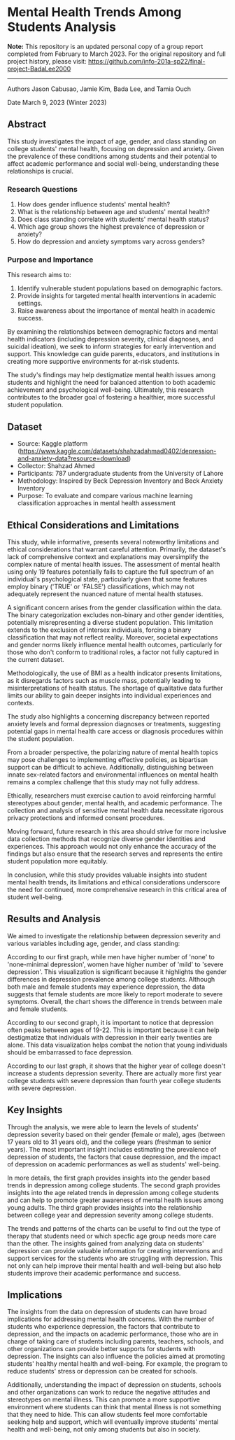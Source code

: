 # Mental Health Trends Among Students Analysis
**Note:** This repository is an updated personal copy of a group report completed from February to March 2023. For the original repository and full project history, please visit: https://github.com/info-201a-sp22/final-project-BadaLee2000

---

Authors
Jason Cabusao, Jamie Kim, Bada Lee, and Tamia Ouch

Date
March 9, 2023 (Winter 2023)

## Abstract
This study investigates the impact of age, gender, and class standing on college students' mental health, focusing on depression and anxiety. Given the prevalence of these conditions among students and their potential to affect academic performance and social well-being, understanding these relationships is crucial.

### Research Questions
1. How does gender influence students' mental health?
2. What is the relationship between age and students' mental health?
3. Does class standing correlate with students' mental health status?
4. Which age group shows the highest prevalence of depression or anxiety?
5. How do depression and anxiety symptoms vary across genders?

### Purpose and Importance
This research aims to:
1. Identify vulnerable student populations based on demographic factors.
2. Provide insights for targeted mental health interventions in academic settings.
3. Raise awareness about the importance of mental health in academic success.

By examining the relationships between demographic factors and mental health indicators (including depression severity, clinical diagnoses, and suicidal ideation), we seek to inform strategies for early intervention and support. This knowledge can guide parents, educators, and institutions in creating more supportive environments for at-risk students.

The study's findings may help destigmatize mental health issues among students and highlight the need for balanced attention to both academic achievement and psychological well-being. Ultimately, this research contributes to the broader goal of fostering a healthier, more successful student population.

## Dataset
- Source: Kaggle platform (https://www.kaggle.com/datasets/shahzadahmad0402/depression-and-anxiety-data?resource=download)
- Collector: Shahzad Ahmed
- Participants: 787 undergraduate students from the University of Lahore
- Methodology: Inspired by Beck Depression Inventory and Beck Anxiety Inventory
- Purpose: To evaluate and compare various machine learning classification approaches in mental health assessment

## Ethical Considerations and Limitations

This study, while informative, presents several noteworthy limitations and ethical considerations that warrant careful attention. Primarily, the dataset's lack of comprehensive context and explanations may oversimplify the complex nature of mental health issues. The assessment of mental health using only 19 features potentially fails to capture the full spectrum of an individual's psychological state, particularly given that some features employ binary ('TRUE' or 'FALSE') classifications, which may not adequately represent the nuanced nature of mental health statuses.

A significant concern arises from the gender classification within the data. The binary categorization excludes non-binary and other gender identities, potentially misrepresenting a diverse student population. This limitation extends to the exclusion of intersex individuals, forcing a binary classification that may not reflect reality. Moreover, societal expectations and gender norms likely influence mental health outcomes, particularly for those who don't conform to traditional roles, a factor not fully captured in the current dataset.

Methodologically, the use of BMI as a health indicator presents limitations, as it disregards factors such as muscle mass, potentially leading to misinterpretations of health status. The shortage of qualitative data further limits our ability to gain deeper insights into individual experiences and contexts.

The study also highlights a concerning discrepancy between reported anxiety levels and formal depression diagnoses or treatments, suggesting potential gaps in mental health care access or diagnosis procedures within the student population.

From a broader perspective, the polarizing nature of mental health topics may pose challenges to implementing effective policies, as bipartisan support can be difficult to achieve. Additionally, distinguishing between innate sex-related factors and environmental influences on mental health remains a complex challenge that this study may not fully address.

Ethically, researchers must exercise caution to avoid reinforcing harmful stereotypes about gender, mental health, and academic performance. The collection and analysis of sensitive mental health data necessitate rigorous privacy protections and informed consent procedures.

Moving forward, future research in this area should strive for more inclusive data collection methods that recognize diverse gender identities and experiences. This approach would not only enhance the accuracy of the findings but also ensure that the research serves and represents the entire student population more equitably.

In conclusion, while this study provides valuable insights into student mental health trends, its limitations and ethical considerations underscore the need for continued, more comprehensive research in this critical area of student well-being.

## Results and Analysis
We aimed to investigate the relationship between depression severity and various variables including age, gender, and class standing:

According to our first graph, while men have higher number of 'none' to 'none-minimal depression', women have higher number of 'mild' to 'severe depression'. This visualization is significant because it highlights the gender differences in depression prevalence among college students. Although both male and female students may experience depression, the data suggests that female students are more likely to report moderate to severe symptoms. Overall, the chart shows the difference in trends between male and female students.

According to our second graph, it is important to notice that depression often peaks between ages of 19-22. This is important because it can help destigmatize that individuals with depression in their early twenties are alone. This data visualization helps combat the notion that young individuals should be embarrassed to face depression.

According to our last graph, it shows that the higher year of college doesn't increase a students depression severity. There are actually more first year college students with severe depression than fourth year college students with severe depression.

## Key Insights
Through the analysis, we were able to learn the levels of students' depression severity based on their gender (female or male), ages (between 17 years old to 31 years old), and the college years (freshman to senior years). The most important insight includes estimating the prevalence of depression of students, the factors that cause depression, and the impact of depression on academic performances as well as students' well-being.

In more details, the first graph provides insights into the gender based trends in depression among college students. The second graph provides insights into the age related trends in depression among college students and can help to promote greater awareness of mental health issues among young adults. The third graph provides insights into the relationship between college year and depression severity among college students.

The trends and patterns of the charts can be useful to find out the type of therapy that students need or which specfic age group needs more care than the other. The insights gained from analyzing data on students' depression can provide valuable information for creating interventions and support services for the students who are struggling with depression. This not only can help improve their mental health and well-being but also help students improve their academic performance and success.

## Implications
The insights from the data on depression of students can have broad implications for addressing mental health concerns. With the number of students who experience depression, the factors that contribute to depression, and the impacts on academic performance, those who are in charge of taking care of students including parents, teachers, schools, and other organizations can provide better supports for students with depression. The insights can also influence the policies aimed at promoting students' healthy mental health and well-being. For example, the program to reduce students' stress or depression can be created for schools.

Additionally, understanding the impact of depression on students, schools and other organizations can work to reduce the negative attitudes and stereotypes on mental illness. This can promote a more supportive environment where students can think that mental illness is not something that they need to hide. This can allow students feel more comfortable seeking help and support, which will eventually improve students' mental health and well-being, not only among students but also in society.
